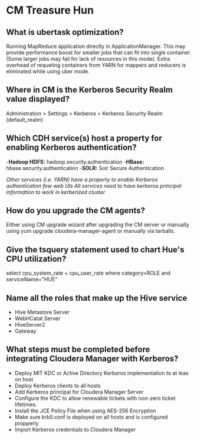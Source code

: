 # CM Treasure Hun
## What is ubertask optimization?
Running MapReduce application directly in ApplicationManager.
This may provide performance boost for smaller jobs that can fit into single container. (Some larger jobs may fail for lack of resources in this mode).
Extra overhead of requeting containers from YARN for mappers and reducers is eliminated while using uber mode. 

## Where in CM is the Kerberos Security Realm value displayed?
Administration > Settings > Kerberos > Kerberos Security Realm (default_realm)

## Which CDH service(s) host a property for enabling Kerberos authentication?
-**Hadoop HDFS:** hadoop.security.authentication
-**HBase:** hbase.security.authentication
-**SOLR:** Solr Secure Authentication

*Other services (i.e. YARN) have a property to enable Kerberos authentication fow web UIs*
*All services need to have kerberos principal information to work in kerberized cluster*

## How do you upgrade the CM agents?
Either using CM upgrade wizard after upgrading the CM server or manually using yum upgrade cloudera-manager-agent or manually via tarballs.

## Give the tsquery statement used to chart Hue's CPU utilization?
select cpu_system_rate + cpu_user_rate where category=ROLE and serviceName="HUE"

## Name all the roles that make up the Hive service
- Hive Metastore Server
- WebHCatat Server
- HiveServer2
- Gateway


## What steps must be completed before integrating Cloudera Manager with Kerberos?

- Deploy MIT KDC or Active Directory Kerberos implementation to at leas on host
- Deploy Kerberos clients to all hosts
- Add Kerberos principal for Cloudera Manager Server
- Configure the KDC to allow renewable tickets with non-zero ticket lifetimes.
- Install the JCE Policy File when using AES-256 Encryption
- Make sure krb5.conf is deployed on all hosts and is configured propperly
- Import Kerberos credentials to Cloudera Manager
